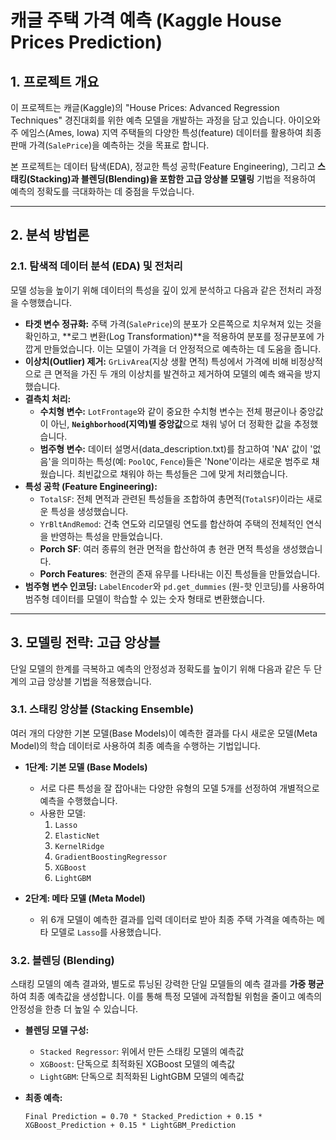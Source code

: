# 캐글 주택 가격 예측 (Kaggle House Prices Prediction)

## 1\. 프로젝트 개요

이 프로젝트는 캐글(Kaggle)의 "House Prices: Advanced Regression Techniques" 경진대회를 위한 예측 모델을 개발하는 과정을 담고 있습니다. 아이오와 주 에임스(Ames, Iowa) 지역 주택들의 다양한 특성(feature) 데이터를 활용하여 최종 판매 가격(`SalePrice`)을 예측하는 것을 목표로 합니다.

본 프로젝트는 데이터 탐색(EDA), 정교한 특성 공학(Feature Engineering), 그리고 **스태킹(Stacking)과 블렌딩(Blending)을 포함한 고급 앙상블 모델링** 기법을 적용하여 예측의 정확도를 극대화하는 데 중점을 두었습니다.

-----

## 2\. 분석 방법론

### 2.1. 탐색적 데이터 분석 (EDA) 및 전처리

모델 성능을 높이기 위해 데이터의 특성을 깊이 있게 분석하고 다음과 같은 전처리 과정을 수행했습니다.

  * **타겟 변수 정규화:** 주택 가격(`SalePrice`)의 분포가 오른쪽으로 치우쳐져 있는 것을 확인하고, \*\*로그 변환(Log Transformation)\*\*을 적용하여 분포를 정규분포에 가깝게 만들었습니다. 이는 모델이 가격을 더 안정적으로 예측하는 데 도움을 줍니다.
  * **이상치(Outlier) 제거:** `GrLivArea`(지상 생활 면적) 특성에서 가격에 비해 비정상적으로 큰 면적을 가진 두 개의 이상치를 발견하고 제거하여 모델의 예측 왜곡을 방지했습니다.
  * **결측치 처리:**
      * **수치형 변수:** `LotFrontage`와 같이 중요한 수치형 변수는 전체 평균이나 중앙값이 아닌, **`Neighborhood`(지역)별 중앙값**으로 채워 넣어 더 정확한 값을 추정했습니다.
      * **범주형 변수:** 데이터 설명서(data\_description.txt)를 참고하여 'NA' 값이 '없음'을 의미하는 특성(예: `PoolQC`, `Fence`)들은 'None'이라는 새로운 범주로 채웠습니다. 최빈값으로 채워야 하는 특성들은 그에 맞게 처리했습니다.
  * **특성 공학 (Feature Engineering):**
      * `TotalSF`: 전체 면적과 관련된 특성들을 조합하여 총면적(`TotalSF`)이라는 새로운 특성을 생성했습니다.
      * `YrBltAndRemod`: 건축 연도와 리모델링 연도를 합산하여 주택의 전체적인 연식을 반영하는 특성을 만들었습니다.
      * **Porch SF**: 여러 종류의 현관 면적을 합산하여 총 현관 면적 특성을 생성했습니다.
      * **Porch Features**: 현관의 존재 유무를 나타내는 이진 특성들을 만들었습니다.
  * **범주형 변수 인코딩:** `LabelEncoder`와 `pd.get_dummies` (원-핫 인코딩)를 사용하여 범주형 데이터를 모델이 학습할 수 있는 숫자 형태로 변환했습니다.

-----

## 3\. 모델링 전략: 고급 앙상블

단일 모델의 한계를 극복하고 예측의 안정성과 정확도를 높이기 위해 다음과 같은 두 단계의 고급 앙상블 기법을 적용했습니다.

### 3.1. 스태킹 앙상블 (Stacking Ensemble)

여러 개의 다양한 기본 모델(Base Models)이 예측한 결과를 다시 새로운 모델(Meta Model)의 학습 데이터로 사용하여 최종 예측을 수행하는 기법입니다.

  * **1단계: 기본 모델 (Base Models)**

      * 서로 다른 특성을 잘 잡아내는 다양한 유형의 모델 5개를 선정하여 개별적으로 예측을 수행했습니다.
      * 사용한 모델:
        1.  `Lasso`
        2.  `ElasticNet`
        3.  `KernelRidge`
        4.  `GradientBoostingRegressor`
        5.  `XGBoost`
        6.  `LightGBM`

  * **2단계: 메타 모델 (Meta Model)**

      * 위 6개 모델이 예측한 결과를 입력 데이터로 받아 최종 주택 가격을 예측하는 메타 모델로 `Lasso`를 사용했습니다.

### 3.2. 블렌딩 (Blending)

스태킹 모델의 예측 결과와, 별도로 튜닝된 강력한 단일 모델들의 예측 결과를 **가중 평균**하여 최종 예측값을 생성합니다. 이를 통해 특정 모델에 과적합될 위험을 줄이고 예측의 안정성을 한층 더 높일 수 있습니다.

  * **블렌딩 모델 구성:**

      * `Stacked Regressor`: 위에서 만든 스태킹 모델의 예측값
      * `XGBoost`: 단독으로 최적화된 XGBoost 모델의 예측값
      * `LightGBM`: 단독으로 최적화된 LightGBM 모델의 예측값

  * **최종 예측:**

    ```
    Final Prediction = 0.70 * Stacked_Prediction + 0.15 * XGBoost_Prediction + 0.15 * LightGBM_Prediction
    ```
